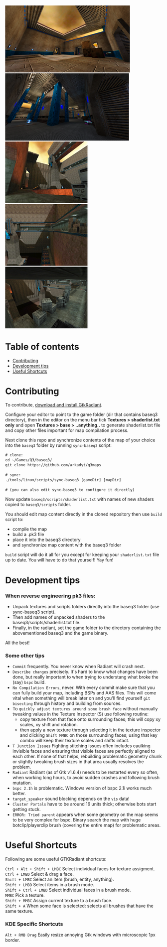 <img src="https://github.com/arkadyt/q3maps/blob/master/q3strong2018/media/Screenshot_20181110_190222.png" width="400" /> <img src="https://github.com/arkadyt/q3maps/blob/master/q3strong2018/media/Screenshot_20181110_190449.png" width="397" />
<img src="https://github.com/arkadyt/q3maps/blob/master/rd3ctfq3/media/RD3CTFQ3_11.jpg" width="264" /> <img src="https://github.com/arkadyt/q3maps/blob/master/rd3ctfq3/media/RD3CTFQ3_07.jpg" width="264" /> <img src="https://github.com/arkadyt/q3maps/blob/master/rd3ctfq3/media/RD3CTFQ3_02.jpg" width="264" />

# Table of contents
* [Contributing](#contributing)
* [Development tips](#development-tips)
* [Useful Shortcuts](#useful-shortcuts)

# Contributing

To contribute, [download and install GtkRadiant](https://icculus.org/gtkradiant/downloads.html). 

Configure your editor to point to the game folder (dir that contains baseq3 directory), then in the editor on the menu bar tick **Textures > shaderlist.txt only** and open **Textures > base > ..anything..** to generate shaderlist.txt file and copy other files important for map compilation process.

Next clone this repo and synchronize contents of the map of your choice into the `baseq3` folder by running `sync-baseq3` script:
```
# clone:
cd ~/Games/Q3/baseq3/
git clone https://github.com/arkadyt/q3maps

# sync:
./tools/linux/scripts/sync-baseq3 [gameDir] [mapDir]

# (you can also edit sync-baseq3 to configure it directly)
```
Now update `baseq3/scripts/shaderlist.txt` with names of new shaders copied to `baseq3/scripts` folder.

You should edit map content directly in the cloned repository then use `build` script to:

* compile the map
* build a .pk3 file
* place it into the baseq3 directory
* and synchronize map content with the baseq3 folder

`build` script will do it all for you except for keeping your `shaderlist.txt` file up to date. You will have to do that yourself! Yay fun!

# Development tips

### When reverse engineering pk3 files:

* Unpack textures and scripts folders directly into the baseq3 folder (use sync-baseq3 script).
* Then add names of unpacked shaders to the baseq3/scripts/shaderlist.txt file.
* Finally, in the radiant, set the game folder to the directory containing the abovementioned baseq3 and the game binary.

All the best!

### Some other tips

* `Commit` frequently. You never know when Radiant will crash next.
* `Describe changes` precisely. It's hard to know what changes have been done, but really important to when trying to understang what broke the (say) `bspc` build.
* `No Compilation Errors`, never. With every commit make sure that you can fully build your map, including BSPs and AAS files. This will come vital when something will break later on and you'll find yourself `git bisecting` through history and building from sources.
* To `quickly adjust textures around some brush face` without manually tweaking values in the Texture Inspector (S) use following routine: 
  - copy texture from that face onto surrounding faces; this will copy xy scales, xy shift and rotation.
  - then apply a new texture through selecting it in the texture inspector and clicking `Shift MMBC` on those surrounding faces; using that key combo will keep their texture scales and shifts intact.
* `T Junction Issues` Fighting stitching issues often includes caulking invisible faces and ensuring that visible faces are perfectly aligned to each other. If none of that helps, rebuilding problematic geometry chunk or slightly tweaking brush sizes in that area usually resolves the problem.
* `Radiant` Radiant (as of Gtk v1.6.4) needs to be restarted every so often, when working long hours, to avoid sudden crashes and following brush mutation.
* `bspc 2.1h` is problematic. Windows version of bspc 2.1i works much better.
* `target_speaker` sound blocking depends on the `vis` data!
* `Cluster Portals` have to be around 16 units thick; otherwise bots start getting stuck.
* `ERROR: Tried parent` appears when some geometry on the map seems to be very complex for bspc. Binary search the map with huge botclip/playerclip brush (covering the entire map) for problematic areas.

# Useful Shortcuts

Following are some useful GTKRadiant shortcuts:

`Ctrl + Alt + Shift + LMBC` Select individual faces for texture assigment.<br>
`Ctrl + LMBD` Select & drag a face.<br>
`Shift + LMBC` Select an item (brush, entity, anything).<br>
`Shift + LMBD` Select items in a brush mode.<br>
`Shift + Ctrl + LMBD` Select individual faces in a brush mode.<br>
`MMBC` Pick a texture.<br>
`Shift + MMBC` Assign current texture to a brush face.<br>
`Shift + A` When some face is selected: selects all brushes that have the same texture.<br>


### KDE Specific Shortcuts

`Alt + RMB Drag` Easily resize annoying Gtk windows with microscopic 1px border.
